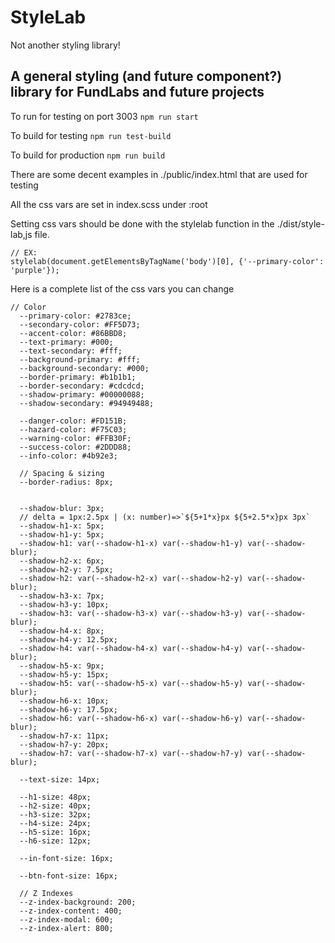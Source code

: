 # StyleLab
Not another styling library!

## A general styling (and future component?) library for FundLabs and future projects


To run for testing on port 3003
`npm run start`

To build for testing
`npm run test-build`

To build for production
`npm run build`

There are some decent examples in ./public/index.html that are used for testing

All the css vars are set in index.scss under :root

Setting css vars should be done with the stylelab function in the ./dist/style-lab,js file.
```
// EX: 
stylelab(document.getElementsByTagName('body')[0], {'--primary-color': 'purple'});
```

Here is a complete list of the css vars you can change
```
// Color
  --primary-color: #2783ce;
  --secondary-color: #FF5D73;
  --accent-color: #86BBD8;
  --text-primary: #000;
  --text-secondary: #fff;
  --background-primary: #fff;
  --background-secondary: #000;
  --border-primary: #b1b1b1;
  --border-secondary: #cdcdcd;
  --shadow-primary: #00000088;
  --shadow-secondary: #94949488;

  --danger-color: #FD151B;
  --hazard-color: #F75C03;
  --warning-color: #FFB30F;
  --success-color: #2DDD88;
  --info-color: #4b92e3;

  // Spacing & sizing
  --border-radius: 8px;


  --shadow-blur: 3px;
  // delta = 1px:2.5px | (x: number)=>`${5+1*x}px ${5+2.5*x}px 3px`
  --shadow-h1-x: 5px;
  --shadow-h1-y: 5px;
  --shadow-h1: var(--shadow-h1-x) var(--shadow-h1-y) var(--shadow-blur);
  --shadow-h2-x: 6px;
  --shadow-h2-y: 7.5px;
  --shadow-h2: var(--shadow-h2-x) var(--shadow-h2-y) var(--shadow-blur);
  --shadow-h3-x: 7px;
  --shadow-h3-y: 10px;
  --shadow-h3: var(--shadow-h3-x) var(--shadow-h3-y) var(--shadow-blur);
  --shadow-h4-x: 8px;
  --shadow-h4-y: 12.5px;
  --shadow-h4: var(--shadow-h4-x) var(--shadow-h4-y) var(--shadow-blur);
  --shadow-h5-x: 9px;
  --shadow-h5-y: 15px;
  --shadow-h5: var(--shadow-h5-x) var(--shadow-h5-y) var(--shadow-blur);
  --shadow-h6-x: 10px;
  --shadow-h6-y: 17.5px;
  --shadow-h6: var(--shadow-h6-x) var(--shadow-h6-y) var(--shadow-blur);
  --shadow-h7-x: 11px;
  --shadow-h7-y: 20px;
  --shadow-h7: var(--shadow-h7-x) var(--shadow-h7-y) var(--shadow-blur);
  
  --text-size: 14px;

  --h1-size: 48px;
  --h2-size: 40px;
  --h3-size: 32px;
  --h4-size: 24px;
  --h5-size: 16px;
  --h6-size: 12px;

  --in-font-size: 16px;

  --btn-font-size: 16px;

  // Z Indexes
  --z-index-background: 200;
  --z-index-content: 400;
  --z-index-modal: 600;
  --z-index-alert: 800;
```
